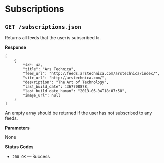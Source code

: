 Subscriptions
==========


`GET /subscriptions.json`
-----------------------------

Returns all feeds that the user is subscribed to.

**Response**

    [
        {
            "id": 42,
            "title": "Ars Technica",
            "feed_url": "http://feeds.arstechnica.com/arstechnica/index/",
            "site_url": "http://arstechnica.com/",
            "description": "The Art of Technology",
            "last_build_date": 1367708878,
            "last_build_date_human": "2013-05-04T18:07:58",
            "image_url": null
        }
    ]
    
An empty array should be returned if the user has not subscribed to any feeds.

**Parameters**

None

**Status Codes**

* `200 OK` — Success
